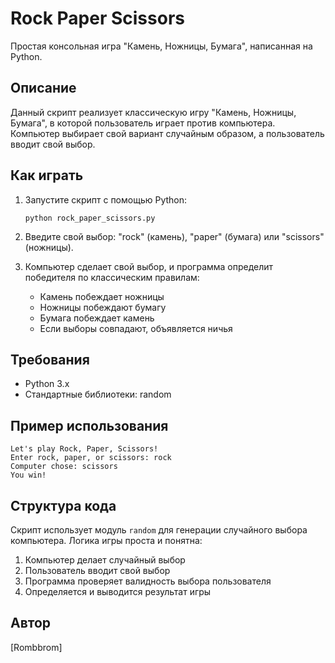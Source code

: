 # Rock Paper Scissors

Простая консольная игра "Камень, Ножницы, Бумага", написанная на Python.

## Описание

Данный скрипт реализует классическую игру "Камень, Ножницы, Бумага", в которой пользователь играет против компьютера. Компьютер выбирает свой вариант случайным образом, а пользователь вводит свой выбор.

## Как играть

1. Запустите скрипт с помощью Python:
   ```
   python rock_paper_scissors.py
   ```

2. Введите свой выбор: "rock" (камень), "paper" (бумага) или "scissors" (ножницы).

3. Компьютер сделает свой выбор, и программа определит победителя по классическим правилам:
   - Камень побеждает ножницы
   - Ножницы побеждают бумагу
   - Бумага побеждает камень
   - Если выборы совпадают, объявляется ничья

## Требования

- Python 3.x
- Стандартные библиотеки: random

## Пример использования

```
Let's play Rock, Paper, Scissors!
Enter rock, paper, or scissors: rock
Computer chose: scissors
You win!
```

## Структура кода

Скрипт использует модуль `random` для генерации случайного выбора компьютера. Логика игры проста и понятна:

1. Компьютер делает случайный выбор
2. Пользователь вводит свой выбор
3. Программа проверяет валидность выбора пользователя
4. Определяется и выводится результат игры

## Автор

[Rombbrom]
